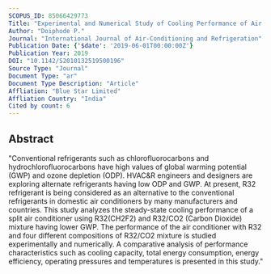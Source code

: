 ```yaml
---
SCOPUS_ID: 85066429773
Title: "Experimental and Numerical Study of Cooling Performance of Air Conditioner Using R32/CO<inf>2</inf> Refrigerant Mixture"
Author: "Doiphode P."
Journal: "International Journal of Air-Conditioning and Refrigeration"
Publication Date: {'$date': '2019-06-01T00:00:00Z'}
Publication Year: 2019
DOI: "10.1142/S2010132519500196"
Source Type: "Journal"
Document Type: "ar"
Document Type Description: "Article"
Affliation: "Blue Star Limited"
Affliation Country: "India"
Cited by count: 6
---
```


## Abstract
"Conventional refrigerants such as chlorofluorocarbons and hydrochlorofluorocarbons have high values of global warming potential (GWP) and ozone depletion (ODP). HVAC&R engineers and designers are exploring alternate refrigerants having low ODP and GWP. At present, R32 refrigerant is being considered as an alternative to the conventional refrigerants in domestic air conditioners by many manufacturers and countries. This study analyzes the steady-state cooling performance of a split air conditioner using R32(CH2F2) and R32/CO2 (Carbon Dioxide) mixture having lower GWP. The performance of the air conditioner with R32 and four different compositions of R32/CO2 mixture is studied experimentally and numerically. A comparative analysis of performance characteristics such as cooling capacity, total energy consumption, energy efficiency, operating pressures and temperatures is presented in this study."
